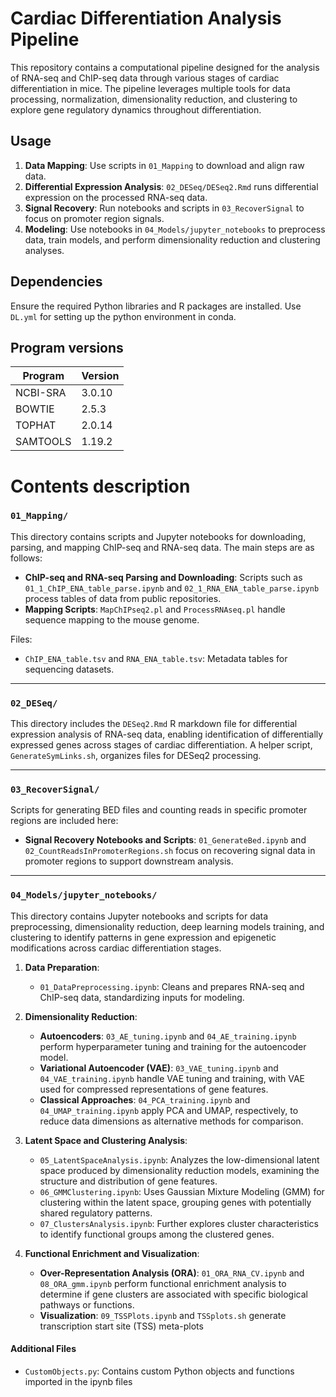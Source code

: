
# Cardiac Differentiation Analysis Pipeline

This repository contains a computational pipeline designed for the analysis of RNA-seq and ChIP-seq data through various stages of cardiac differentiation in mice. The pipeline leverages multiple tools for data processing, normalization, dimensionality reduction, and clustering to explore gene regulatory dynamics throughout differentiation.

## Usage
1. **Data Mapping**: Use scripts in `01_Mapping` to download and align raw data.
2. **Differential Expression Analysis**: `02_DESeq/DESeq2.Rmd` runs differential expression on the processed RNA-seq data.
3. **Signal Recovery**: Run notebooks and scripts in `03_RecoverSignal` to focus on promoter region signals.
4. **Modeling**: Use notebooks in `04_Models/jupyter_notebooks` to preprocess data, train models, and perform dimensionality reduction and clustering analyses.

## Dependencies
Ensure the required Python libraries and R packages are installed. Use `DL.yml` for setting up the python environment in conda.

## Program versions

| Program  | Version |
| -------- | ------- |
| NCBI-SRA | 3.0.10  |
| BOWTIE   | 2.5.3   |
| TOPHAT   | 2.0.14  |
| SAMTOOLS | 1.19.2  |

# Contents description

### `01_Mapping/`
This directory contains scripts and Jupyter notebooks for downloading, parsing, and mapping ChIP-seq and RNA-seq data. The main steps are as follows:
- **ChIP-seq and RNA-seq Parsing and Downloading**: Scripts such as `01_1_ChIP_ENA_table_parse.ipynb` and `02_1_RNA_ENA_table_parse.ipynb` process tables of data from public repositories.
- **Mapping Scripts**: `MapChIPseq2.pl` and `ProcessRNAseq.pl` handle sequence mapping to the mouse genome.
  
Files:
- `ChIP_ENA_table.tsv` and `RNA_ENA_table.tsv`: Metadata tables for sequencing datasets.
---
### `02_DESeq/`
This directory includes the `DESeq2.Rmd` R markdown file for differential expression analysis of RNA-seq data, enabling identification of differentially expressed genes across stages of cardiac differentiation. A helper script, `GenerateSymLinks.sh`, organizes files for DESeq2 processing.

---
### `03_RecoverSignal/`
Scripts for generating BED files and counting reads in specific promoter regions are included here:
- **Signal Recovery Notebooks and Scripts**: `01_GenerateBed.ipynb` and `02_CountReadsInPromoterRegions.sh` focus on recovering signal data in promoter regions to support downstream analysis.



---
### `04_Models/jupyter_notebooks/`

This directory contains Jupyter notebooks and scripts for data preprocessing, dimensionality reduction, deep learning models training, and clustering to identify patterns in gene expression and epigenetic modifications across cardiac differentiation stages. 

1. **Data Preparation**:
   - `01_DataPreprocessing.ipynb`: Cleans and prepares RNA-seq and ChIP-seq data, standardizing inputs for modeling.

2. **Dimensionality Reduction**:
   - **Autoencoders**: `03_AE_tuning.ipynb` and `04_AE_training.ipynb` perform hyperparameter tuning and training for the autoencoder model.
   - **Variational Autoencoder (VAE)**: `03_VAE_tuning.ipynb` and `04_VAE_training.ipynb` handle VAE tuning and training, with VAE used for compressed representations of gene features.
   - **Classical Approaches**: `04_PCA_training.ipynb` and `04_UMAP_training.ipynb` apply PCA and UMAP, respectively, to reduce data dimensions as alternative methods for comparison.

3. **Latent Space and Clustering Analysis**:
   - `05_LatentSpaceAnalysis.ipynb`: Analyzes the low-dimensional latent space produced by dimensionality reduction models, examining the structure and distribution of gene features.
   - `06_GMMClustering.ipynb`: Uses Gaussian Mixture Modeling (GMM) for clustering within the latent space, grouping genes with potentially shared regulatory patterns.
   - `07_ClustersAnalysis.ipynb`: Further explores cluster characteristics to identify functional groups among the clustered genes.

4. **Functional Enrichment and Visualization**:
   - **Over-Representation Analysis (ORA)**: `01_ORA_RNA_CV.ipynb` and `08_ORA_gmm.ipynb` perform functional enrichment analysis to determine if gene clusters are associated with specific biological pathways or functions.
   - **Visualization**: `09_TSSPlots.ipynb` and `TSSplots.sh` generate transcription start site (TSS) meta-plots

#### Additional Files
- `CustomObjects.py`: Contains custom Python objects and functions imported in the ipynb files

